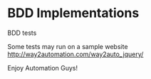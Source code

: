 # BDD Implementations
BDD tests 

Some tests may run on a sample website http://way2automation.com/way2auto_jquery/

Enjoy Automation Guys!

